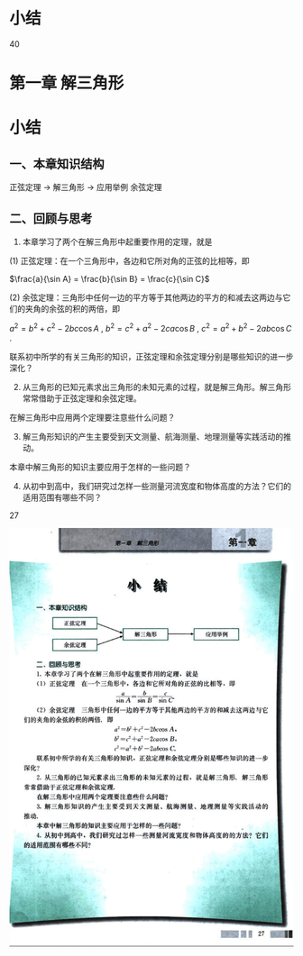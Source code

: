 # 小结

40

# 第一章 解三角形

# 小结

## 一、本章知识结构

正弦定理 → 解三角形 → 应用举例
余弦定理

## 二、回顾与思考

1. 本章学习了两个在解三角形中起重要作用的定理，就是

(1) 正弦定理：在一个三角形中，各边和它所对角的正弦的比相等，即

$\frac{a}{\sin A} = \frac{b}{\sin B} = \frac{c}{\sin C}$

(2) 余弦定理：三角形中任何一边的平方等于其他两边的平方的和减去这两边与它们的夹角的余弦的积的两倍，即

$a^2 = b^2 + c^2 - 2bc \cos A$ ,
$b^2 = c^2 + a^2 - 2ca \cos B$ ,
$c^2 = a^2 + b^2 - 2ab \cos C$ .

联系初中所学的有关三角形的知识，正弦定理和余弦定理分别是哪些知识的进一步深化？

2. 从三角形的已知元素求出三角形的未知元素的过程，就是解三角形。解三角形常常借助于正弦定理和余弦定理。

在解三角形中应用两个定理要注意些什么问题？

3. 解三角形知识的产生主要受到天文测量、航海测量、地理测量等实践活动的推动。

本章中解三角形的知识主要应用于怎样的一些问题？

4. 从初中到高中，我们研究过怎样一些测量河流宽度和物体高度的方法？它们的适用范围有哪些不同？

27

![40](../../book/人教版高中数学A版必修5/人教版高中数学A版必修5_40.png)

